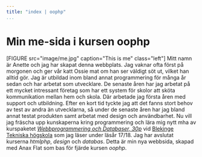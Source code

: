 ```yaml
---
title: "index | oophp"
...
```

Min me-sida i kursen oophp
=========================

[FIGURE src="image/me.jpg" caption="This is me" class="left"]
Mitt namn är Anette och jag har skapat denna webbplats. Jag vaknar ofta först på morgonen och ger vår katt Ossie mat om han ser väldigt söt ut, vilket han alltid gör. Jag är utbildad inom bland annat programmering för många år sedan och har arbetat som utvecklare. De senaste åren har jag arbetat på ett mycket intressant företag som har ett system för skolor att sköta kommunikation mellan hem och skola. Där arbetade jag första åren med support och utbildning. Efter en kort tid tyckte jag att det fanns stort behov av test av andra än utvecklarna, så under de senaste åren har jag bland annat testat produkten samt arbetat med design och användbarhet. Nu vill jag fräscha upp kunskaperna kring programmering och lära mig nytt mha av kurspaketet *[Webbprogrammering och Databaser, 30p](https://www.bth.se/kurspaket/KP852/20172/)* vid [Blekinge Tekniska högskola](https://www.bth.se/) som jag läser under läsår 17/18. Jag har avslutat kurserna *htmlphp*, *design* och *databas*. Detta är min nya webbsida, skapad med Anax Flat som bas för fjärde kursen *oophp*.
